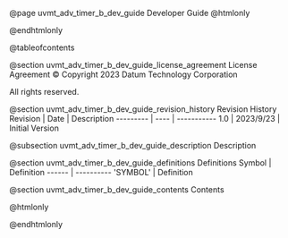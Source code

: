 @page uvmt_adv_timer_b_dev_guide Developer Guide
@htmlonly
<div class="autonumbering">
@endhtmlonly


@tableofcontents


@section uvmt_adv_timer_b_dev_guide_license_agreement License Agreement
© Copyright 2023 Datum Technology Corporation

All rights reserved.


@section uvmt_adv_timer_b_dev_guide_revision_history Revision History
Revision  | Date | Description
--------- | ---- | -----------
1.0 | 2023/9/23 | Initial Version

@subsection uvmt_adv_timer_b_dev_guide_description Description


@section uvmt_adv_timer_b_dev_guide_definitions Definitions
Symbol | Definition
------ | ----------
 'SYMBOL' | Definition


@section uvmt_adv_timer_b_dev_guide_contents Contents


@htmlonly
</div>
@endhtmlonly
